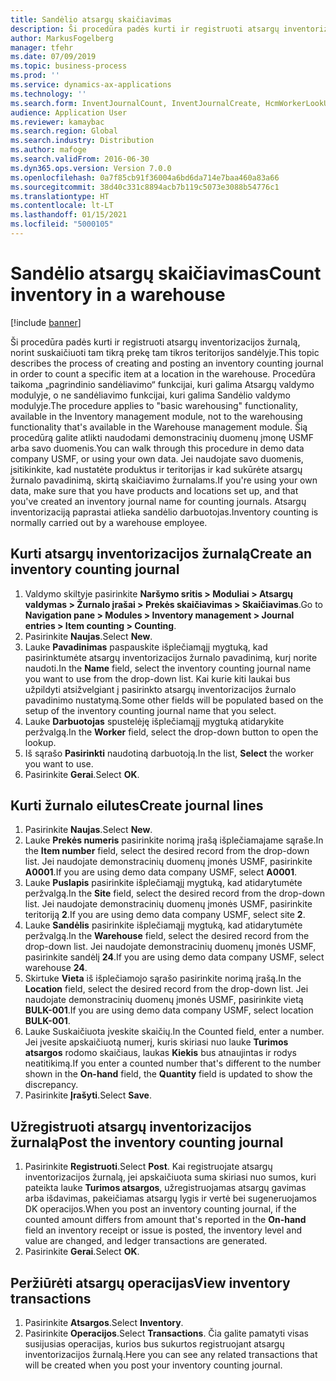 ```yaml
---
title: Sandėlio atsargų skaičiavimas
description: Ši procedūra padės kurti ir registruoti atsargų inventorizacijos žurnalą, norint suskaičiuoti tam tikrą prekę tam tikros teritorijos sandėlyje.
author: MarkusFogelberg
manager: tfehr
ms.date: 07/09/2019
ms.topic: business-process
ms.prod: ''
ms.service: dynamics-ax-applications
ms.technology: ''
ms.search.form: InventJournalCount, InventJournalCreate, HcmWorkerLookUp, InventItemIdLookupSimple, InventLocationIdLookup, WMSLocationIdLookup, InventTrans
audience: Application User
ms.reviewer: kamaybac
ms.search.region: Global
ms.search.industry: Distribution
ms.author: mafoge
ms.search.validFrom: 2016-06-30
ms.dyn365.ops.version: Version 7.0.0
ms.openlocfilehash: 0a7f85cb91f36004a6bd6da714e7baa460a83a66
ms.sourcegitcommit: 38d40c331c8894acb7b119c5073e3088b54776c1
ms.translationtype: HT
ms.contentlocale: lt-LT
ms.lasthandoff: 01/15/2021
ms.locfileid: "5000105"
---
```

# <a name="count-inventory-in-a-warehouse"></a><span data-ttu-id="45f84-103">Sandėlio atsargų skaičiavimas</span><span class="sxs-lookup"><span data-stu-id="45f84-103">Count inventory in a warehouse</span></span>

[!include [banner](../../includes/banner.md)]

<span data-ttu-id="45f84-104">Ši procedūra padės kurti ir registruoti atsargų inventorizacijos žurnalą, norint suskaičiuoti tam tikrą prekę tam tikros teritorijos sandėlyje.</span><span class="sxs-lookup"><span data-stu-id="45f84-104">This topic describes the process of creating and posting an inventory counting journal in order to count a specific item at a location in the warehouse.</span></span> <span data-ttu-id="45f84-105">Procedūra taikoma „pagrindinio sandėliavimo“ funkcijai, kuri galima Atsargų valdymo modulyje, o ne sandėliavimo funkcijai, kuri galima Sandėlio valdymo modulyje.</span><span class="sxs-lookup"><span data-stu-id="45f84-105">The procedure applies to "basic warehousing" functionality, available in the Inventory management module, not to the warehousing functionality that's available in the Warehouse management module.</span></span> <span data-ttu-id="45f84-106">Šią procedūrą galite atlikti naudodami demonstracinių duomenų įmonę USMF arba savo duomenis.</span><span class="sxs-lookup"><span data-stu-id="45f84-106">You can walk through this procedure in demo data company USMF, or using your own data.</span></span> <span data-ttu-id="45f84-107">Jei naudojate savo duomenis, įsitikinkite, kad nustatėte produktus ir teritorijas ir kad sukūrėte atsargų žurnalo pavadinimą, skirtą skaičiavimo žurnalams.</span><span class="sxs-lookup"><span data-stu-id="45f84-107">If you're using your own data, make sure that you have products and locations set up, and that you've created an inventory journal name for counting journals.</span></span> <span data-ttu-id="45f84-108">Atsargų inventorizaciją paprastai atlieka sandėlio darbuotojas.</span><span class="sxs-lookup"><span data-stu-id="45f84-108">Inventory counting is normally carried out by a warehouse employee.</span></span>


## <a name="create-an-inventory-counting-journal"></a><span data-ttu-id="45f84-109">Kurti atsargų inventorizacijos žurnalą</span><span class="sxs-lookup"><span data-stu-id="45f84-109">Create an inventory counting journal</span></span>
1. <span data-ttu-id="45f84-110">Valdymo skiltyje pasirinkite **Naršymo sritis > Moduliai > Atsargų valdymas > Žurnalo įrašai > Prekės skaičiavimas > Skaičiavimas**.</span><span class="sxs-lookup"><span data-stu-id="45f84-110">Go to **Navigation pane > Modules > Inventory management > Journal entries > Item counting > Counting**.</span></span>
2. <span data-ttu-id="45f84-111">Pasirinkite **Naujas**.</span><span class="sxs-lookup"><span data-stu-id="45f84-111">Select **New**.</span></span>
3. <span data-ttu-id="45f84-112">Lauke **Pavadinimas** paspauskite išplečiamąjį mygtuką, kad pasirinktumėte atsargų inventorizacijos žurnalo pavadinimą, kurį norite naudoti.</span><span class="sxs-lookup"><span data-stu-id="45f84-112">In the **Name** field, select the inventory counting journal name you want to use from the drop-down list.</span></span> <span data-ttu-id="45f84-113">Kai kurie kiti laukai bus užpildyti atsižvelgiant į pasirinkto atsargų inventorizacijos žurnalo pavadinimo nustatymą.</span><span class="sxs-lookup"><span data-stu-id="45f84-113">Some other fields will be populated based on the setup of the inventory counting journal name that you select.</span></span>  
4. <span data-ttu-id="45f84-114">Lauke **Darbuotojas** spustelėję išplečiamąjį mygtuką atidarykite peržvalgą.</span><span class="sxs-lookup"><span data-stu-id="45f84-114">In the **Worker** field, select the drop-down button to open the lookup.</span></span>
5. <span data-ttu-id="45f84-115">Iš sąrašo **Pasirinkti** naudotiną darbuotoją.</span><span class="sxs-lookup"><span data-stu-id="45f84-115">In the list, **Select** the worker you want to use.</span></span>
6. <span data-ttu-id="45f84-116">Pasirinkite **Gerai**.</span><span class="sxs-lookup"><span data-stu-id="45f84-116">Select **OK**.</span></span>

## <a name="create-journal-lines"></a><span data-ttu-id="45f84-117">Kurti žurnalo eilutes</span><span class="sxs-lookup"><span data-stu-id="45f84-117">Create journal lines</span></span>
1. <span data-ttu-id="45f84-118">Pasirinkite **Naujas**.</span><span class="sxs-lookup"><span data-stu-id="45f84-118">Select **New**.</span></span>
2. <span data-ttu-id="45f84-119">Lauke **Prekės numeris** pasirinkite norimą įrašą išplečiamajame sąraše.</span><span class="sxs-lookup"><span data-stu-id="45f84-119">In the **Item number** field, select the desired record from the drop-down list.</span></span> <span data-ttu-id="45f84-120">Jei naudojate demonstracinių duomenų įmonės USMF, pasirinkite **A0001**.</span><span class="sxs-lookup"><span data-stu-id="45f84-120">If you are using demo data company USMF, select **A0001**.</span></span>  
3. <span data-ttu-id="45f84-121">Lauke **Puslapis** pasirinkite išplečiamąjį mygtuką, kad atidarytumėte peržvalgą.</span><span class="sxs-lookup"><span data-stu-id="45f84-121">In the **Site** field, select the desired record from the drop-down list.</span></span> <span data-ttu-id="45f84-122">Jei naudojate demonstracinių duomenų įmonės USMF, pasirinkite teritoriją **2**.</span><span class="sxs-lookup"><span data-stu-id="45f84-122">If you are using demo data company USMF, select site **2**.</span></span>
4. <span data-ttu-id="45f84-123">Lauke **Sandėlis** pasirinkite išplečiamąjį mygtuką, kad atidarytumėte peržvalgą.</span><span class="sxs-lookup"><span data-stu-id="45f84-123">In the **Warehouse** field, select the desired record from the drop-down list.</span></span> <span data-ttu-id="45f84-124">Jei naudojate demonstracinių duomenų įmonės USMF, pasirinkite sandėlį **24**.</span><span class="sxs-lookup"><span data-stu-id="45f84-124">If you are using demo data company USMF, select warehouse **24**.</span></span>  
5. <span data-ttu-id="45f84-125">Skirtuke **Vieta** iš išplečiamojo sąrašo pasirinkite norimą įrašą.</span><span class="sxs-lookup"><span data-stu-id="45f84-125">In the **Location** field, select the desired record from the drop-down list.</span></span> <span data-ttu-id="45f84-126">Jei naudojate demonstracinių duomenų įmonės USMF, pasirinkite vietą **BULK-001**.</span><span class="sxs-lookup"><span data-stu-id="45f84-126">If you are using demo data company USMF, select location **BULK-001**.</span></span>  
6. <span data-ttu-id="45f84-127">Lauke Suskaičiuota įveskite skaičių.</span><span class="sxs-lookup"><span data-stu-id="45f84-127">In the Counted field, enter a number.</span></span> <span data-ttu-id="45f84-128">Jei įvesite apskaičiuotą numerį, kuris skiriasi nuo lauke **Turimos atsargos** rodomo skaičiaus, laukas **Kiekis** bus atnaujintas ir rodys neatitikimą.</span><span class="sxs-lookup"><span data-stu-id="45f84-128">If you enter a counted number that's different to the number shown in the **On-hand** field, the **Quantity** field is updated to show the discrepancy.</span></span>  
7. <span data-ttu-id="45f84-129">Pasirinkite **Įrašyti**.</span><span class="sxs-lookup"><span data-stu-id="45f84-129">Select **Save**.</span></span>

## <a name="post-the-inventory-counting-journal"></a><span data-ttu-id="45f84-130">Užregistruoti atsargų inventorizacijos žurnalą</span><span class="sxs-lookup"><span data-stu-id="45f84-130">Post the inventory counting journal</span></span>
1. <span data-ttu-id="45f84-131">Pasirinkite **Registruoti**.</span><span class="sxs-lookup"><span data-stu-id="45f84-131">Select **Post**.</span></span> <span data-ttu-id="45f84-132">Kai registruojate atsargų inventorizacijos žurnalą, jei apskaičiuota suma skiriasi nuo sumos, kuri pateikta lauke **Turimos atsargos**, užregistruojamas atsargų gavimas arba išdavimas, pakeičiamas atsargų lygis ir vertė bei sugeneruojamos DK operacijos.</span><span class="sxs-lookup"><span data-stu-id="45f84-132">When you post an inventory counting journal, if the counted amount differs from amount that's reported in the **On-hand** field an inventory receipt or issue is posted, the inventory level and value are changed, and ledger transactions are generated.</span></span>
2. <span data-ttu-id="45f84-133">Pasirinkite **Gerai**.</span><span class="sxs-lookup"><span data-stu-id="45f84-133">Select **OK**.</span></span>

## <a name="view-inventory-transactions"></a><span data-ttu-id="45f84-134">Peržiūrėti atsargų operacijas</span><span class="sxs-lookup"><span data-stu-id="45f84-134">View inventory transactions</span></span>
1. <span data-ttu-id="45f84-135">Pasirinkite **Atsargos**.</span><span class="sxs-lookup"><span data-stu-id="45f84-135">Select **Inventory**.</span></span>
2. <span data-ttu-id="45f84-136">Pasirinkite **Operacijos**.</span><span class="sxs-lookup"><span data-stu-id="45f84-136">Select **Transactions**.</span></span> <span data-ttu-id="45f84-137">Čia galite pamatyti visas susijusias operacijas, kurios bus sukurtos registruojant atsargų inventorizacijos žurnalą.</span><span class="sxs-lookup"><span data-stu-id="45f84-137">Here you can see any related transactions that will be created when you post your inventory counting journal.</span></span>   


